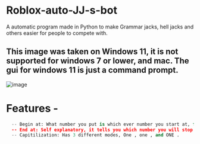 # Roblox-auto-JJ-s-bot
A automatic program made in Python to make Grammar jacks, hell jacks and others easier for people to compete with.
## This image was taken on Windows 11, it is not supported for windows 7 or lower, and mac. The gui for windows 11 is just a command prompt.
![image](https://github.com/shezan78/Roblox-auto-JJ-s-bot/assets/97002070/4b67e8b3-c22d-420b-a2eb-2ef1f5970331)

# Features -
```python
  -- Begin at: What number you put is which ever number you start at, for example if you stop because of something, put the last number you've said
  -- End at: Self explanatory, it tells you which number you will stop at (Customizable)
  -- Capitilization: Has 3 different modes, One , one , and ONE .
```
